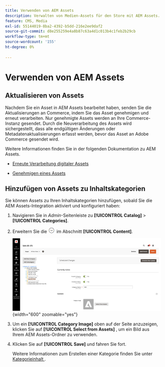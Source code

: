 ```yaml
---
title: Verwenden von AEM Assets
description: Verwalten von Medien-Assets für den Store mit AEM Assets.
feature: CMS, Media
exl-id: 55144019-8ba2-4392-b5dd-216e2ee9daf2
source-git-commit: d8e255259e4a8b87c63a4d1c013b4c1feb2b29cb
workflow-type: tm+mt
source-wordcount: '155'
ht-degree: 0%

---
```


# Verwenden von AEM Assets

<!--In ACAP-844, this topic was linked to from the Commerce Admin products images and videos when the Assets integration is enabled. If the URL to the topic changes, be sure to add a redirect.-->

## Aktualisieren von Assets

Nachdem Sie ein Asset in AEM Assets bearbeitet haben, senden Sie die Aktualisierungen an Commerce, indem Sie das Asset genehmigen und erneut verarbeiten. Nur genehmigte Assets werden an Ihre Commerce-Instanz gesendet. Durch die Neuverarbeitung des Assets wird sichergestellt, dass alle endgültigen Änderungen oder Metadatenaktualisierungen erfasst werden, bevor das Asset an Adobe Commerce gesendet wird.

Weitere Informationen finden Sie in der folgenden Dokumentation zu AEM Assets.

- [Erneute Verarbeitung digitaler Assets](https://experienceleague.adobe.com/de/docs/experience-manager-cloud-service/content/assets/manage/reprocessing)

- [Genehmigen eines Assets](https://experienceleague.adobe.com/de/docs/experience-manager-cloud-service/content/assets/dynamicmedia/dynamic-media-open-apis/approve-assets)

## Hinzufügen von Assets zu Inhaltskategorien

Sie können Assets zu Ihren Inhaltskategorien hinzufügen, sobald Sie die AEM Assets-Integration aktiviert und konfiguriert haben:

1. Navigieren Sie in _Admin_-Seitenleiste zu **[!UICONTROL Catalog]** > **[!UICONTROL Categories]**.

1. Erweitern Sie die ![Erweiterungsauswahl](../assets/icon-display-expand.png) im Abschnitt **[!UICONTROL Content]**.

   ![Kategorieinhalt](./assets/aem-assets-manage-categories.png){width="600" zoomable="yes"}

1. Um ein **[!UICONTROL Category Image]** oben auf der Seite anzuzeigen, klicken Sie auf **[!UICONTROL Select from Assets]** , um ein Bild aus Ihrem AEM Assets-Ordner zu verwenden.

1. Klicken Sie auf **[!UICONTROL Save]** und fahren Sie fort.

   Weitere Informationen zum Erstellen einer Kategorie finden Sie unter [Kategorieinhalt ](../catalog/category-create.md#step-3-complete-the-category-content).

